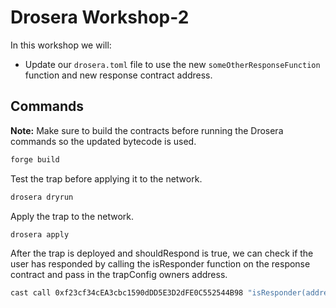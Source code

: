 # Drosera Workshop-2

In this workshop we will:

- Update our `drosera.toml` file to use the new `someOtherResponseFunction` function and new response contract address.

## Commands

**Note:** Make sure to build the contracts before running the Drosera commands so the updated bytecode is used.

```bash
forge build
```

Test the trap before applying it to the network.

```bash
drosera dryrun
```

Apply the trap to the network.

```bash
drosera apply
```

After the trap is deployed and shouldRespond is true, we can check if the user has responded by calling the isResponder function on the response contract and pass in the trapConfig owners address.

```bash
cast call 0xf23cf34cEA3cbc1590dDD5E3D2dFE0C552544B98 "isResponder(address)" <owner_address> --rpc-url https://ethereum-holesky-rpc.publicnode.com
```
